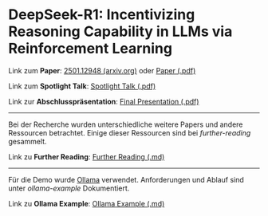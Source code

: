 # DeepSeek-R1: Incentivizing Reasoning Capability in LLMs via Reinforcement Learning

Link zum **Paper**: [2501.12948 (arxiv.org)](https://arxiv.org/abs/2501.12948) oder [Paper (.pdf)](DeepSeek-R1_Incentivizing_Reasoning_Capability_in_LLMs_via_Reinforcement_Learning.pdf)

Link zum **Spotlight Talk**: [Spotlight Talk (.pdf)](spotlight-talk.pdf)

Link zur **Abschlusspräsentation**: [Final Presentation (.pdf)](deepseek-r1-final.pdf)

---
Bei der Recherche wurden unterschiedliche weitere Papers und andere Ressourcen betrachtet. Einige dieser Ressourcen sind bei *further-reading* gesammelt.

Link zu **Further Reading**: [Further Reading (.md)](further-reading.md)

---

Für die Demo wurde [Ollama](https://ollama.com/) verwendet. Anforderungen und Ablauf sind unter *ollama-example* Dokumentiert.

Link zu **Ollama Example**: [Ollama Example (.md)](ollama-example.md)